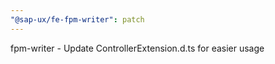 ```yaml
---
"@sap-ux/fe-fpm-writer": patch
---
```


fpm-writer - Update ControllerExtension.d.ts for easier usage
